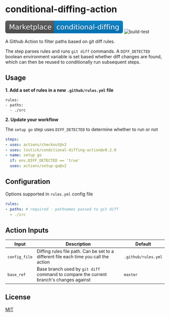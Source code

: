 # conditional-diffing-action

[![GitHub Marketplace](./assets/marketplace-icon.svg)](https://github.com/marketplace/actions/slash-command-dispatch) ![build-test](https://github.com/lostick/conditional-diffing-action/workflows/build-test/badge.svg?branch=master)

A Github Action to filter paths based on git diff rules.

The step parses rules and runs `git diff` commands. A `DIFF_DETECTED` boolean environment variable is set based whether diff changes are found, which can then be reused to conditionally run subsequent steps.

## Usage

**1. Add a set of rules in a new `.github/rules.yml` file**

```
rules:
- paths:
  - ./src
```

**2. Update your workflow**

The `setup go` step uses `DIFF_DETECTED` to determine whether to run or not

```yml
steps:
- uses: actions/checkout@v2
- uses: lostick/conditional-diffing-action@v0.2.0
- name: setup go
  if: env.DIFF_DETECTED == 'true'
  uses: actions/setup-go@v2
```

## Configuration

Options supported in `rules.yml` config file

```yml
rules:
- paths: # required - pathnames passed to git diff
  - ./src
```

## Action Inputs

| Input | Description | Default |
| --- | --- | --- |
| `config_file` | Diffing rules file path. Can be set to a different file each time you call the action | `.github/rules.yml` |
| `base_ref` | Base branch used by `git diff` command to compare the current branch's changes against | `master` |

## License

[MIT](./LICENSE)
